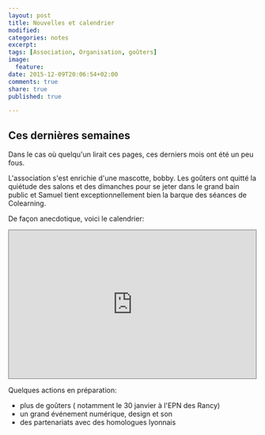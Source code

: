 ```yaml
---
layout: post
title: Nouvelles et calendrier
modified:
categories: notes
excerpt:
tags: [Association, Organisation, goûters]
image:
  feature:
date: 2015-12-09T20:06:54+02:00
comments: true
share: true
published: true

---
```


## Ces dernières semaines

Dans le cas où quelqu'un lirait ces pages, ces derniers mois ont été un peu fous.

L'association s'est enrichie d'une mascotte, bobby. Les goûters ont quitté la quiétude des salons et des dimanches pour se jeter dans le grand bain public et Samuel tient exceptionnellement bien la barque des séances de Colearning.

De façon anecdotique, voici le calendrier: 
 
 <iframe src="https://calendar.google.com/calendar/embed?showPrint=0&amp;showTabs=0&amp;showTz=0&amp;mode=AGENDA&amp;height=300&amp;wkst=2&amp;bgcolor=%23cccccc&amp;src=d4sllicse9fuuum15fpibpmtio%40group.calendar.google.com&amp;color=%23B1440E&amp;ctz=Europe%2FParis" style="border:solid 1px #777" width="500" height="300" frameborder="0" scrolling="no"></iframe>

Quelques actions en préparation: 

* plus de goûters ( notamment le 30 janvier à l'EPN des Rancy)
* un grand événement numérique, design et son
* des partenariats avec des homologues lyonnais

